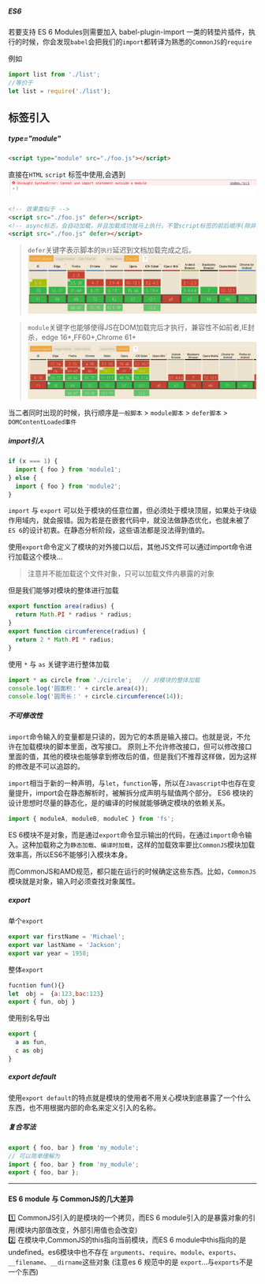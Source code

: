 ##### ES6 
若要支持 ES 6 Modules则需要加入 babel-plugin-import 一类的转垫片插件，执行的时候，你会发现`babel`会把我们的`import`都转译为熟悉的`CommonJS`的`require`  

例如 
```js
import list from './list';
//等价于 
let list = require('./list');
```

## 标签引入 

##### type="module"
```html
<script type="module" src="./foo.js"></script>
```
直接在`HTML` `script` 标签中使用,会遇到
![](/blog_assets/outside-module.png)

```html
<!-- 效果类似于 -->
<script src="./foo.js" defer></script>
<!-- async标志，会自动加载，并且加载成功就马上执行，不管script标签的前后顺序(除非当前有script正在执行) -->
<script src="./foo.js" defer></script>
```
>`defer`关键字表示脚本的`执行`延迟到文档加载完成之后。 ![](/blog_assets/defer_script.png)    

> `module`关键字也能够使得JS在DOM加载完后才执行，兼容性不如前者,IE封杀，edge 16+,FF60+,Chrome 61+
![](/blog_assets/module_script.png)   

当二者同时出现的时候，执行顺序是`一般脚本` >  `module脚本`  > `defer脚本` > `DOMContentLoaded事件`           


##### import引入

```js
if (x === 1) {
  import { foo } from 'module1';
} else {
  import { foo } from 'module2';
}
```
`import` 与 `export` 可以处于模块的任意位置，但必须处于模块顶层，如果处于块级作用域内，就会报错。因为若是在嵌套代码中，就没法做静态优化，也就未被了`ES 6`的设计初衷。在静态分析阶段，这些语法都是没法得到值的。

使用`export`命令定义了模块的对外接口以后，其他JS文件可以通过import命令进行加载这个模块...
> 注意并不能加载这个文件对象，只可以加载文件内暴露的对象

但是我们能够对模块的整体进行加载
```js
export function area(radius) {
  return Math.PI * radius * radius;
}
export function circumference(radius) {
  return 2 * Math.PI * radius;
}
```
使用 `*` 与 `as` 关键字进行整体加载
```js
import * as circle from './circle';   // 对模块的整体加载
console.log('圆面积：' + circle.area(4));
console.log('圆周长：' + circle.circumference(14));
```
##### 不可修改性
`import`命令输入的变量都是只读的，因为它的本质是输入接口。也就是说，不允许在加载模块的脚本里面，改写接口。
原则上不允许修改接口，但可以修改接口里面的值，其他的模块也能够拿到修改后的值，但是我们不推荐这样做，因为这样的修改是不可以追踪的。

`import`相当于新的一种声明，与`let`，`function`等，所以在`Javascript`中也存在变量提升，import会在静态解析时，被解拆分成声明与赋值两个部分。
ES6 模块的设计思想时尽量的静态化，是的编译的时候就能够确定模块的依赖关系。
```js
import { moduleA, moduleB, moduleC } from 'fs';
```
ES 6模块不是对象，而是通过`export`命令显示输出的代码，在通过`import`命令输入。这种加载称之为`静态加载`、`编译时加载`，这样的加载效率要比`CommonJS`模块加载效率高，所以ES6不能够引入模块本身。

而CommonJS和AMD规范，都只能在运行的时候确定这些东西。比如，`CommonJS`模块就是对象，输入时必须查找对象属性。

##### export
单个`export`
```js
export var firstName = 'Michael';
export var lastName = 'Jackson';
export var year = 1958;
```
整体`export`
```js
fucntion fun(){}
let  obj =  {a:123,bac:123}
export { fun, obj }
```
使用别名导出
```js
export {
  a as fun,
  c as obj
}
```


##### export default
使用`export default`的特点就是模块的使用者不用关心模块到底暴露了一个什么东西，也不用根据内部的命名来定义引入的名称。

##### 复合写法
```js
export { foo, bar } from 'my_module';
// 可以简单理解为
import { foo, bar } from 'my_module';
export { foo, bar };
```
___ 
#### ES 6 module 与 CommonJS的几大差异  
1️⃣ CommonJS引入的是模块的一个拷贝，而ES 6 module引入的是暴露对象的引用(模块内部值改变，外部引用值也会改变)   
2️⃣ 在模块中,CommonJS的this指向当前模块，而ES 6 module中this指向的是undefined。es6模块中也不存在
`arguments`、`require`、`module`、`exports`、`__filename`、`__dirname`这些对象
(注意es 6 规范中的是 `export`...与`exports`不是一个东西)